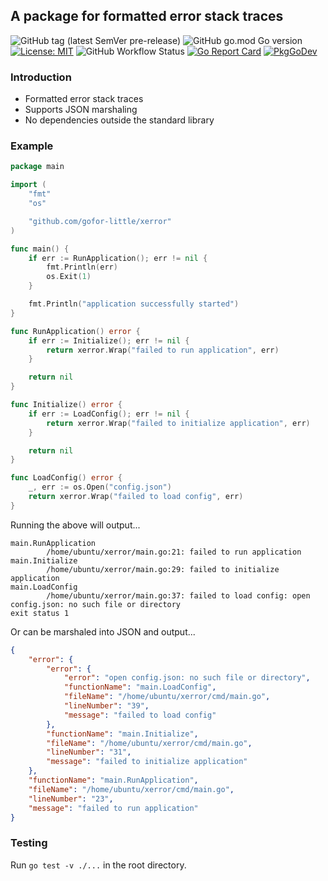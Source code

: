 ## A package for formatted error stack traces

![GitHub tag (latest SemVer pre-release)](https://img.shields.io/github/v/tag/gofor-little/xerror?include_prereleases)
![GitHub go.mod Go version](https://img.shields.io/github/go-mod/go-version/gofor-little/xerror)
[![License: MIT](https://img.shields.io/badge/License-MIT-yellow.svg)](https://raw.githubusercontent.com/gofor-little/xerror/main/LICENSE)
![GitHub Workflow Status](https://img.shields.io/github/workflow/status/gofor-little/xerror/CI)
[![Go Report Card](https://goreportcard.com/badge/github.com/gofor-little/xerror)](https://goreportcard.com/report/github.com/gofor-little/xerror)
[![PkgGoDev](https://pkg.go.dev/badge/github.com/gofor-little/xerror)](https://pkg.go.dev/github.com/gofor-little/xerror)

### Introduction
* Formatted error stack traces
* Supports JSON marshaling
* No dependencies outside the standard library

### Example
```go
package main

import (
	"fmt"
	"os"

	"github.com/gofor-little/xerror"
)

func main() {
	if err := RunApplication(); err != nil {
		fmt.Println(err)
		os.Exit(1)
	}

	fmt.Println("application successfully started")
}

func RunApplication() error {
	if err := Initialize(); err != nil {
		return xerror.Wrap("failed to run application", err)
	}

	return nil
}

func Initialize() error {
	if err := LoadConfig(); err != nil {
		return xerror.Wrap("failed to initialize application", err)
	}

	return nil
}

func LoadConfig() error {
	_, err := os.Open("config.json")
	return xerror.Wrap("failed to load config", err)
}
```

Running the above will output...
```
main.RunApplication
        /home/ubuntu/xerror/main.go:21: failed to run application
main.Initialize
        /home/ubuntu/xerror/main.go:29: failed to initialize application
main.LoadConfig
        /home/ubuntu/xerror/main.go:37: failed to load config: open config.json: no such file or directory
exit status 1
```

Or can be marshaled into JSON and output...
```json
{
    "error": {
        "error": {
            "error": "open config.json: no such file or directory",
            "functionName": "main.LoadConfig",
            "fileName": "/home/ubuntu/xerror/cmd/main.go",
            "lineNumber": "39",
            "message": "failed to load config"
        },
        "functionName": "main.Initialize",
        "fileName": "/home/ubuntu/xerror/cmd/main.go",
        "lineNumber": "31",
        "message": "failed to initialize application"
    },
    "functionName": "main.RunApplication",
    "fileName": "/home/ubuntu/xerror/cmd/main.go",
    "lineNumber": "23",
    "message": "failed to run application"
}
```
### Testing
Run ```go test -v ./...``` in the root directory.